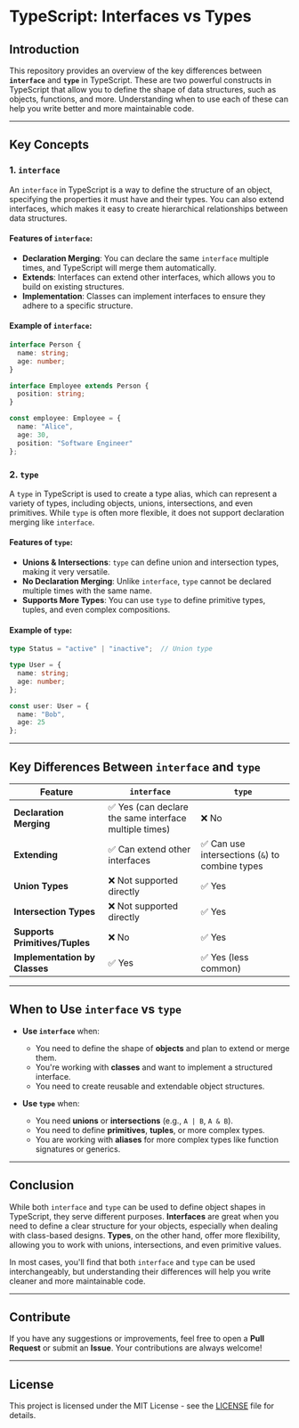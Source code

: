 # TypeScript: Interfaces vs Types

## Introduction

This repository provides an overview of the key differences between **`interface`** and **`type`** in TypeScript. These are two powerful constructs in TypeScript that allow you to define the shape of data structures, such as objects, functions, and more. Understanding when to use each of these can help you write better and more maintainable code.

---

## Key Concepts

### 1. `interface`

An `interface` in TypeScript is a way to define the structure of an object, specifying the properties it must have and their types. You can also extend interfaces, which makes it easy to create hierarchical relationships between data structures.

#### Features of `interface`:

* **Declaration Merging**: You can declare the same `interface` multiple times, and TypeScript will merge them automatically.
* **Extends**: Interfaces can extend other interfaces, which allows you to build on existing structures.
* **Implementation**: Classes can implement interfaces to ensure they adhere to a specific structure.

#### Example of `interface`:

```ts
interface Person {
  name: string;
  age: number;
}

interface Employee extends Person {
  position: string;
}

const employee: Employee = {
  name: "Alice",
  age: 30,
  position: "Software Engineer"
};
```

### 2. `type`

A `type` in TypeScript is used to create a type alias, which can represent a variety of types, including objects, unions, intersections, and even primitives. While `type` is often more flexible, it does not support declaration merging like `interface`.

#### Features of `type`:

* **Unions & Intersections**: `type` can define union and intersection types, making it very versatile.
* **No Declaration Merging**: Unlike `interface`, `type` cannot be declared multiple times with the same name.
* **Supports More Types**: You can use `type` to define primitive types, tuples, and even complex compositions.

#### Example of `type`:

```ts
type Status = "active" | "inactive";  // Union type

type User = {
  name: string;
  age: number;
};

const user: User = {
  name: "Bob",
  age: 25
};
```

---

## Key Differences Between `interface` and `type`

| Feature                        | `interface`                                           | `type`                                         |
| ------------------------------ | ----------------------------------------------------- | ---------------------------------------------- |
| **Declaration Merging**        | ✅ Yes (can declare the same interface multiple times) | ❌ No                                           |
| **Extending**                  | ✅ Can extend other interfaces                         | ✅ Can use intersections (`&`) to combine types |
| **Union Types**                | ❌ Not supported directly                              | ✅ Yes                                          |
| **Intersection Types**         | ❌ Not supported directly                              | ✅ Yes                                          |
| **Supports Primitives/Tuples** | ❌ No                                                  | ✅ Yes                                          |
| **Implementation by Classes**  | ✅ Yes                                                 | ✅ Yes (less common)                            |

---

## When to Use `interface` vs `type`

* **Use `interface`** when:

  * You need to define the shape of **objects** and plan to extend or merge them.
  * You're working with **classes** and want to implement a structured interface.
  * You need to create reusable and extendable object structures.

* **Use `type`** when:

  * You need **unions** or **intersections** (e.g., `A | B`, `A & B`).
  * You need to define **primitives**, **tuples**, or more complex types.
  * You are working with **aliases** for more complex types like function signatures or generics.

---

## Conclusion

While both `interface` and `type` can be used to define object shapes in TypeScript, they serve different purposes. **Interfaces** are great when you need to define a clear structure for your objects, especially when dealing with class-based designs. **Types**, on the other hand, offer more flexibility, allowing you to work with unions, intersections, and even primitive values.

In most cases, you'll find that both `interface` and `type` can be used interchangeably, but understanding their differences will help you write cleaner and more maintainable code.

---

## Contribute

If you have any suggestions or improvements, feel free to open a **Pull Request** or submit an **Issue**. Your contributions are always welcome!

---

## License

This project is licensed under the MIT License - see the [LICENSE](LICENSE) file for details.
